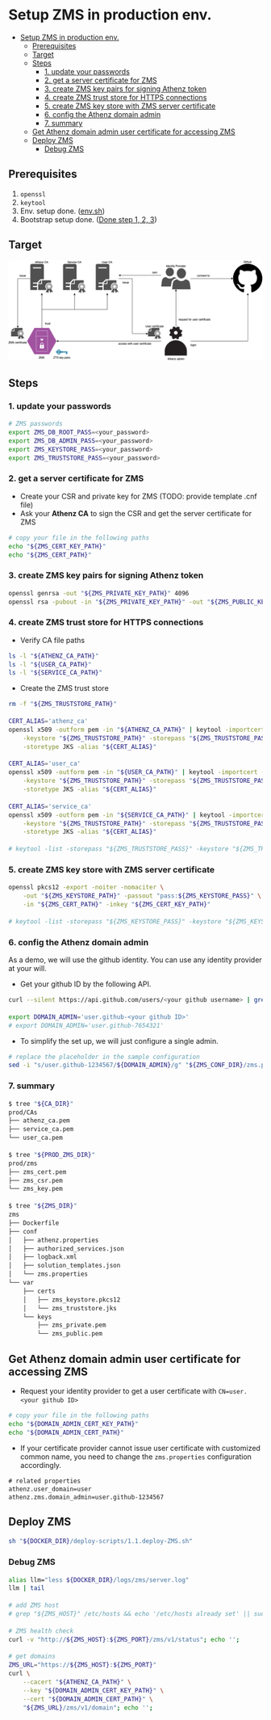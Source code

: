 <a id="markdown-setup-zms-in-production-env" name="setup-zms-in-production-env"></a>
# Setup ZMS in production env.

<!-- TOC -->

- [Setup ZMS in production env.](#setup-zms-in-production-env)
    - [Prerequisites](#prerequisites)
    - [Target](#target)
    - [Steps](#steps)
        - [1. update your passwords](#1-update-your-passwords)
        - [2. get a server certificate for ZMS](#2-get-a-server-certificate-for-zms)
        - [3. create ZMS key pairs for signing Athenz token](#3-create-zms-key-pairs-for-signing-athenz-token)
        - [4. create ZMS trust store for HTTPS connections](#4-create-zms-trust-store-for-https-connections)
        - [5. create ZMS key store with ZMS server certificate](#5-create-zms-key-store-with-zms-server-certificate)
        - [6. config the Athenz domain admin](#6-config-the-athenz-domain-admin)
        - [7. summary](#7-summary)
    - [Get Athenz domain admin user certificate for accessing ZMS](#get-athenz-domain-admin-user-certificate-for-accessing-zms)
    - [Deploy ZMS](#deploy-zms)
        - [Debug ZMS](#debug-zms)

<!-- /TOC -->

<a id="markdown-prerequisites" name="prerequisites"></a>
## Prerequisites

1. `openssl`
1. `keytool`
1. Env. setup done. ([env.sh](../env.sh))
1. Bootstrap setup done. ([Done step 1, 2, 3](./Athenz-bootstrap.md#bootstrap-steps))

<a id="markdown-target" name="target"></a>
## Target

![ZMS-setup](./images/ZMS-setup.png)

<a id="markdown-steps" name="steps"></a>
## Steps


<a id="markdown-1-update-your-passwords" name="1-update-your-passwords"></a>
### 1. update your passwords

```bash
# ZMS passwords
export ZMS_DB_ROOT_PASS=<your_password>
export ZMS_DB_ADMIN_PASS=<your_password>
export ZMS_KEYSTORE_PASS=<your_password>
export ZMS_TRUSTSTORE_PASS=<your_password>
```

<a id="markdown-2-get-a-server-certificate-for-zms" name="2-get-a-server-certificate-for-zms"></a>
### 2. get a server certificate for ZMS

- Create your CSR and private key for ZMS (TODO: provide template .cnf file)
- Ask your **Athenz CA** to sign the CSR and get the server certificate for ZMS
```bash
# copy your file in the following paths
echo "${ZMS_CERT_KEY_PATH}"
echo "${ZMS_CERT_PATH}"
```

<a id="markdown-3-create-zms-key-pairs-for-signing-athenz-token" name="3-create-zms-key-pairs-for-signing-athenz-token"></a>
### 3. create ZMS key pairs for signing Athenz token

```bash
openssl genrsa -out "${ZMS_PRIVATE_KEY_PATH}" 4096
openssl rsa -pubout -in "${ZMS_PRIVATE_KEY_PATH}" -out "${ZMS_PUBLIC_KEY_PATH}"
```

<a id="markdown-4-create-zms-trust-store-for-https-connections" name="4-create-zms-trust-store-for-https-connections"></a>
### 4. create ZMS trust store for HTTPS connections

- Verify CA file paths
```bash
ls -l "${ATHENZ_CA_PATH}"
ls -l "${USER_CA_PATH}"
ls -l "${SERVICE_CA_PATH}"
```
- Create the ZMS trust store
```bash
rm -f "${ZMS_TRUSTSTORE_PATH}"

CERT_ALIAS='athenz_ca'
openssl x509 -outform pem -in "${ATHENZ_CA_PATH}" | keytool -importcert -noprompt \
    -keystore "${ZMS_TRUSTSTORE_PATH}" -storepass "${ZMS_TRUSTSTORE_PASS}" \
    -storetype JKS -alias "${CERT_ALIAS}"

CERT_ALIAS='user_ca'
openssl x509 -outform pem -in "${USER_CA_PATH}" | keytool -importcert -noprompt \
    -keystore "${ZMS_TRUSTSTORE_PATH}" -storepass "${ZMS_TRUSTSTORE_PASS}" \
    -storetype JKS -alias "${CERT_ALIAS}"

CERT_ALIAS='service_ca'
openssl x509 -outform pem -in "${SERVICE_CA_PATH}" | keytool -importcert -noprompt \
    -keystore "${ZMS_TRUSTSTORE_PATH}" -storepass "${ZMS_TRUSTSTORE_PASS}" \
    -storetype JKS -alias "${CERT_ALIAS}"

# keytool -list -storepass "${ZMS_TRUSTSTORE_PASS}" -keystore "${ZMS_TRUSTSTORE_PATH}"
```

<a id="markdown-5-create-zms-key-store-with-zms-server-certificate" name="5-create-zms-key-store-with-zms-server-certificate"></a>
### 5. create ZMS key store with ZMS server certificate

```bash
openssl pkcs12 -export -noiter -nomaciter \
    -out "${ZMS_KEYSTORE_PATH}" -passout "pass:${ZMS_KEYSTORE_PASS}" \
    -in "${ZMS_CERT_PATH}" -inkey "${ZMS_CERT_KEY_PATH}"

# keytool -list -storepass "${ZMS_KEYSTORE_PASS}" -keystore "${ZMS_KEYSTORE_PATH}"
```

<a id="markdown-6-config-the-athenz-domain-admin" name="6-config-the-athenz-domain-admin"></a>
### 6. config the Athenz domain admin

As a demo, we will use the github identity. You can use any identity provider at your will.

- Get your github ID by the following API.
```bash
curl --silent https://api.github.com/users/<your github username> | grep '"id":'

export DOMAIN_ADMIN='user.github-<your github ID>'
# export DOMAIN_ADMIN='user.github-7654321'
```
- To simplify the set up, we will just configure a single admin.
```bash
# replace the placeholder in the sample configuration
sed -i "s/user.github-1234567/${DOMAIN_ADMIN}/g" "${ZMS_CONF_DIR}/zms.properties"
```

<a id="markdown-7-summary" name="7-summary"></a>
### 7. summary

```bash
$ tree "${CA_DIR}"
prod/CAs
├── athenz_ca.pem
├── service_ca.pem
└── user_ca.pem

$ tree "${PROD_ZMS_DIR}"
prod/zms
├── zms_cert.pem
├── zms_csr.pem
└── zms_key.pem

$ tree "${ZMS_DIR}"
zms
├── Dockerfile
├── conf
│   ├── athenz.properties
│   ├── authorized_services.json
│   ├── logback.xml
│   ├── solution_templates.json
│   └── zms.properties
└── var
    ├── certs
    │   ├── zms_keystore.pkcs12
    │   └── zms_truststore.jks
    └── keys
        ├── zms_private.pem
        └── zms_public.pem
```

<a id="markdown-get-athenz-domain-admin-user-certificate-for-accessing-zms" name="get-athenz-domain-admin-user-certificate-for-accessing-zms"></a>
## Get Athenz domain admin user certificate for accessing ZMS

- Request your identity provider to get a user certificate with `CN=user.<your github ID>`
```bash
# copy your file in the following paths
echo "${DOMAIN_ADMIN_CERT_KEY_PATH}"
echo "${DOMAIN_ADMIN_CERT_PATH}"
```

- If your certificate provider cannot issue user certificate with customized common name, you need to change the `zms.properties` configuration accordingly.
```properties
# related properties
athenz.user_domain=user
athenz.zms.domain_admin=user.github-1234567
```

<a id="markdown-deploy-zms" name="deploy-zms"></a>
## Deploy ZMS

```bash
sh "${DOCKER_DIR}/deploy-scripts/1.1.deploy-ZMS.sh"
```

<a id="markdown-debug-zms" name="debug-zms"></a>
### Debug ZMS

```bash
alias llm="less ${DOCKER_DIR}/logs/zms/server.log"
llm | tail

# add ZMS host
# grep "${ZMS_HOST}" /etc/hosts && echo '/etc/hosts already set' || sudo sed -i "$ a\127.0.0.1 ${ZMS_HOST}" /etc/hosts

# ZMS health check
curl -v "http://${ZMS_HOST}:${ZMS_PORT}/zms/v1/status"; echo '';

# get domains
ZMS_URL="https://${ZMS_HOST}:${ZMS_PORT}"
curl \
    --cacert "${ATHENZ_CA_PATH}" \
    --key "${DOMAIN_ADMIN_CERT_KEY_PATH}" \
    --cert "${DOMAIN_ADMIN_CERT_PATH}" \
    "${ZMS_URL}/zms/v1/domain"; echo '';
```
